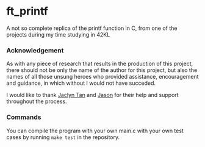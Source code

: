 # ft_printf
A not so complete replica of the printf function in C, from one of the projects during my time studying in 42KL

### Acknowledgement
As with any piece of research that results in the production of this project, there should not be only the name of
the author for this project, but also the names of all those unsung heroes who provided assistance, encouragement
and guidance, in which without I would not have succeded.

I would like to thank [Jaclyn Tan](https://github.com/Jachokoreto) and [Jason](https://github.com/jasonkwm) for their
help and support throughout the process.

### Commands
You can compile the program with your own main.c with your own test cases by running `make test` in the repository.

